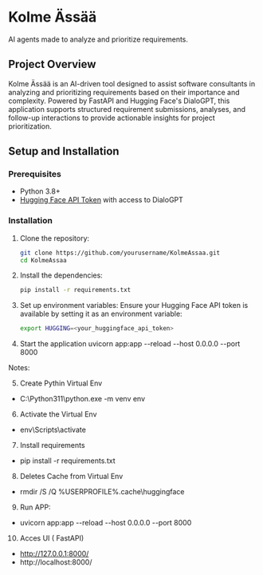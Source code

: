 # Kolme Ässää
AI agents made to analyze and prioritize requirements.

## Project Overview
Kolme Ässää is an AI-driven tool designed to assist software consultants in analyzing and prioritizing requirements based on their importance and complexity. Powered by FastAPI and Hugging Face's DialoGPT, this application supports structured requirement submissions, analyses, and follow-up interactions to provide actionable insights for project prioritization.

## Setup and Installation

### Prerequisites
- Python 3.8+
- [Hugging Face API Token](https://huggingface.co/docs/hub/security-tokens) with access to DialoGPT

### Installation
1. Clone the repository:
    ```bash
    git clone https://github.com/yourusername/KolmeAssaa.git
    cd KolmeAssaa
    ```

2. Install the dependencies:
    ```bash
    pip install -r requirements.txt
    ```

3. Set up environment variables:
   Ensure your Hugging Face API token is available by setting it as an environment variable:
   ```bash
   export HUGGING=<your_huggingface_api_token>
   
4. Start the application
uvicorn app:app --reload --host 0.0.0.0 --port 8000


Notes:

5. Create Pythin Virtual Env
 - C:\Python311\python.exe -m venv env

6. Activate the Virtual Env
 - env\Scripts\activate

7. Install requirements
 - pip install -r requirements.txt

8. Deletes Cache from Virtual Env
 - rmdir /S /Q %USERPROFILE%\.cache\huggingface

9. Run APP:
 - uvicorn app:app --reload --host 0.0.0.0 --port 8000

10. Acces UI ( FastAPI)
 - http://127.0.0.1:8000/
 - http://localhost:8000/
 


